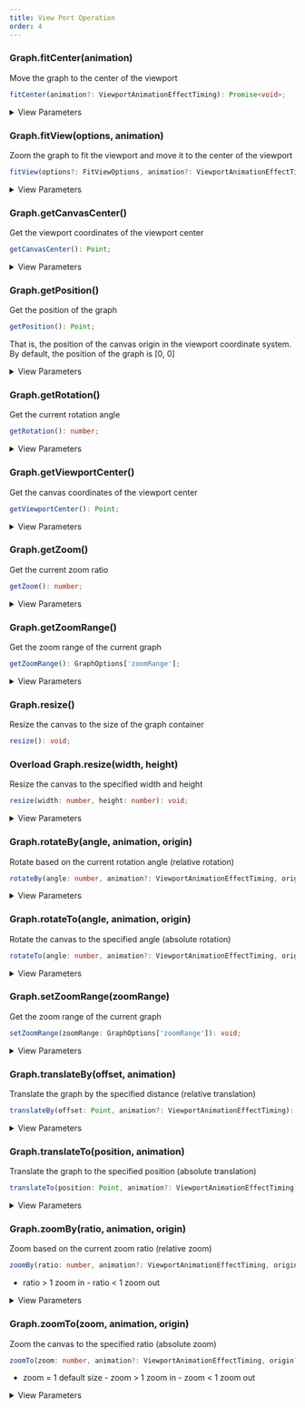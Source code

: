 ```yaml
---
title: View Port Operation
order: 4
---
```


### Graph.fitCenter(animation)

Move the graph to the center of the viewport

```typescript
fitCenter(animation?: ViewportAnimationEffectTiming): Promise<void>;
```

<details><summary>View Parameters</summary>

<table><thead><tr><th>

Parameter

</th><th>

Type

</th><th>

Description

</th></tr></thead>
<tbody><tr><td>

animation

</td><td>

[ViewportAnimationEffectTiming]()

</td><td>

动画配置

</td></tr>
</tbody></table>

**Returns**:

- **Type:** Promise&lt;void&gt;

</details>

### Graph.fitView(options, animation)

Zoom the graph to fit the viewport and move it to the center of the viewport

```typescript
fitView(options?: FitViewOptions, animation?: ViewportAnimationEffectTiming): Promise<void>;
```

<details><summary>View Parameters</summary>

<table><thead><tr><th>

Parameter

</th><th>

Type

</th><th>

Description

</th></tr></thead>
<tbody><tr><td>

options

</td><td>

[FitViewOptions]()

</td><td>

适配配置

</td></tr>
<tr><td>

animation

</td><td>

[ViewportAnimationEffectTiming]()

</td><td>

动画配置

</td></tr>
</tbody></table>

**Returns**:

- **Type:** Promise&lt;void&gt;

</details>

### Graph.getCanvasCenter()

Get the viewport coordinates of the viewport center

```typescript
getCanvasCenter(): Point;
```

<details><summary>View Parameters</summary>

**Returns**:

- **Type:** [number, number] \| [number, number, number] \| Float32Array

- **Description:** 视口中心的视口坐标

</details>

### Graph.getPosition()

Get the position of the graph

```typescript
getPosition(): Point;
```

That is, the position of the canvas origin in the viewport coordinate system. By default, the position of the graph is [0, 0]

<details><summary>View Parameters</summary>

**Returns**:

- **Type:** [number, number] \| [number, number, number] \| Float32Array

- **Description:** 图的位置

</details>

### Graph.getRotation()

Get the current rotation angle

```typescript
getRotation(): number;
```

<details><summary>View Parameters</summary>

**Returns**:

- **Type:** number

- **Description:** 旋转角度

</details>

### Graph.getViewportCenter()

Get the canvas coordinates of the viewport center

```typescript
getViewportCenter(): Point;
```

<details><summary>View Parameters</summary>

**Returns**:

- **Type:** [number, number] \| [number, number, number] \| Float32Array

- **Description:** 视口中心的画布坐标

</details>

### Graph.getZoom()

Get the current zoom ratio

```typescript
getZoom(): number;
```

<details><summary>View Parameters</summary>

**Returns**:

- **Type:** number

- **Description:** 缩放比例

</details>

### Graph.getZoomRange()

Get the zoom range of the current graph

```typescript
getZoomRange(): GraphOptions['zoomRange'];
```

<details><summary>View Parameters</summary>

**Returns**:

- **Type:** [GraphOptions]()['zoomRange']

- **Description:** 缩放区间

</details>

### Graph.resize()

Resize the canvas to the size of the graph container

```typescript
resize(): void;
```

### <Badge type="warning">Overload</Badge> Graph.resize(width, height)

Resize the canvas to the specified width and height

```typescript
resize(width: number, height: number): void;
```

<details><summary>View Parameters</summary>

<table><thead><tr><th>

Parameter

</th><th>

Type

</th><th>

Description

</th></tr></thead>
<tbody><tr><td>

width

</td><td>

number

</td><td>

宽度

</td></tr>
<tr><td>

height

</td><td>

number

</td><td>

高度

</td></tr>
</tbody></table>

**Returns**:

- **Type:** void

</details>

### Graph.rotateBy(angle, animation, origin)

Rotate based on the current rotation angle (relative rotation)

```typescript
rotateBy(angle: number, animation?: ViewportAnimationEffectTiming, origin?: Point): Promise<void>;
```

<details><summary>View Parameters</summary>

<table><thead><tr><th>

Parameter

</th><th>

Type

</th><th>

Description

</th></tr></thead>
<tbody><tr><td>

angle

</td><td>

number

</td><td>

旋转角度

</td></tr>
<tr><td>

animation

</td><td>

[ViewportAnimationEffectTiming]()

</td><td>

动画配置

</td></tr>
<tr><td>

origin

</td><td>

[number, number] \| [number, number, number] \| Float32Array

</td><td>

旋转中心(视口坐标)

</td></tr>
</tbody></table>

**Returns**:

- **Type:** Promise&lt;void&gt;

</details>

### Graph.rotateTo(angle, animation, origin)

Rotate the canvas to the specified angle (absolute rotation)

```typescript
rotateTo(angle: number, animation?: ViewportAnimationEffectTiming, origin?: Point): Promise<void>;
```

<details><summary>View Parameters</summary>

<table><thead><tr><th>

Parameter

</th><th>

Type

</th><th>

Description

</th></tr></thead>
<tbody><tr><td>

angle

</td><td>

number

</td><td>

目标角度

</td></tr>
<tr><td>

animation

</td><td>

[ViewportAnimationEffectTiming]()

</td><td>

动画配置

</td></tr>
<tr><td>

origin

</td><td>

[number, number] \| [number, number, number] \| Float32Array

</td><td>

旋转中心(视口坐标)

</td></tr>
</tbody></table>

**Returns**:

- **Type:** Promise&lt;void&gt;

</details>

### Graph.setZoomRange(zoomRange)

Get the zoom range of the current graph

```typescript
setZoomRange(zoomRange: GraphOptions['zoomRange']): void;
```

<details><summary>View Parameters</summary>

<table><thead><tr><th>

Parameter

</th><th>

Type

</th><th>

Description

</th></tr></thead>
<tbody><tr><td>

zoomRange

</td><td>

[GraphOptions]()['zoomRange']

</td><td>

缩放区间

</td></tr>
</tbody></table>

**Returns**:

- **Type:** void

</details>

### Graph.translateBy(offset, animation)

Translate the graph by the specified distance (relative translation)

```typescript
translateBy(offset: Point, animation?: ViewportAnimationEffectTiming): Promise<void>;
```

<details><summary>View Parameters</summary>

<table><thead><tr><th>

Parameter

</th><th>

Type

</th><th>

Description

</th></tr></thead>
<tbody><tr><td>

offset

</td><td>

[number, number] \| [number, number, number] \| Float32Array

</td><td>

偏移量

</td></tr>
<tr><td>

animation

</td><td>

[ViewportAnimationEffectTiming]()

</td><td>

动画配置

</td></tr>
</tbody></table>

**Returns**:

- **Type:** Promise&lt;void&gt;

</details>

### Graph.translateTo(position, animation)

Translate the graph to the specified position (absolute translation)

```typescript
translateTo(position: Point, animation?: ViewportAnimationEffectTiming): Promise<void>;
```

<details><summary>View Parameters</summary>

<table><thead><tr><th>

Parameter

</th><th>

Type

</th><th>

Description

</th></tr></thead>
<tbody><tr><td>

position

</td><td>

[number, number] \| [number, number, number] \| Float32Array

</td><td>

指定位置

</td></tr>
<tr><td>

animation

</td><td>

[ViewportAnimationEffectTiming]()

</td><td>

动画配置

</td></tr>
</tbody></table>

**Returns**:

- **Type:** Promise&lt;void&gt;

</details>

### Graph.zoomBy(ratio, animation, origin)

Zoom based on the current zoom ratio (relative zoom)

```typescript
zoomBy(ratio: number, animation?: ViewportAnimationEffectTiming, origin?: Point): Promise<void>;
```

- ratio &gt; 1 zoom in - ratio &lt; 1 zoom out

<details><summary>View Parameters</summary>

<table><thead><tr><th>

Parameter

</th><th>

Type

</th><th>

Description

</th></tr></thead>
<tbody><tr><td>

ratio

</td><td>

number

</td><td>

缩放比例

</td></tr>
<tr><td>

animation

</td><td>

[ViewportAnimationEffectTiming]()

</td><td>

动画配置

</td></tr>
<tr><td>

origin

</td><td>

[number, number] \| [number, number, number] \| Float32Array

</td><td>

缩放中心(视口坐标)

</td></tr>
</tbody></table>

**Returns**:

- **Type:** Promise&lt;void&gt;

</details>

### Graph.zoomTo(zoom, animation, origin)

Zoom the canvas to the specified ratio (absolute zoom)

```typescript
zoomTo(zoom: number, animation?: ViewportAnimationEffectTiming, origin?: Point): Promise<void>;
```

- zoom = 1 default size - zoom &gt; 1 zoom in - zoom &lt; 1 zoom out

<details><summary>View Parameters</summary>

<table><thead><tr><th>

Parameter

</th><th>

Type

</th><th>

Description

</th></tr></thead>
<tbody><tr><td>

zoom

</td><td>

number

</td><td>

指定缩放比例

</td></tr>
<tr><td>

animation

</td><td>

[ViewportAnimationEffectTiming]()

</td><td>

动画配置

</td></tr>
<tr><td>

origin

</td><td>

[number, number] \| [number, number, number] \| Float32Array

</td><td>

缩放中心(视口坐标)

</td></tr>
</tbody></table>

**Returns**:

- **Type:** Promise&lt;void&gt;

</details>
